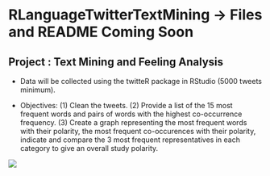 # RLanguageTwitterTextMining -> Files and README Coming Soon

## Project : Text Mining and Feeling Analysis

- Data will be collected using the twitteR package in RStudio (5000 tweets minimum).

- Objectives: 
    (1) Clean the tweets. 
    (2) Provide a list of the 15 most frequent words and pairs of words with the highest co-occurrence frequency. 
    (3) Create a graph representing the most frequent words with their polarity, the most frequent co-occurences with their polarity, indicate and compare the 3 most frequent representatives in each category to give an overall study polarity.


![](https://s27.postimg.org/gnrthvyk3/sans.png)
